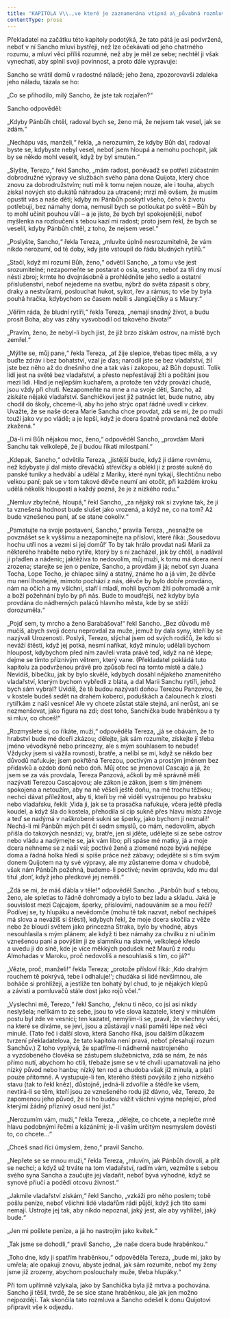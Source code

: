 ```yaml
---
title: "KAPITOLA V\\.,ve které je zaznamenána vtipná a\_půvabná rozmluva Sancha Panzy s\_jeho ženou Terezou a\_jiné události hodné zapamatování\\."
contentType: prose
---
```


<section>

Překladatel na začátku této kapitoly podotýká, že tato pátá je asi podvržená, neboť v ní Sancho mluví bystřeji, než lze očekávati od jeho chatrného rozumu, a mluví věci příliš rozumné, než aby je měl ze sebe; nechtěl ji však vynechati, aby splnil svoji povinnost, a proto dále vypravuje:

Sancho se vrátil domů v radostné náladě; jeho žena, zpozorovavši zdaleka jeho náladu, tázala se ho:

„Co se přihodilo, milý Sancho, že jste tak rozjařen?“

Sancho odpověděl:

„Kdyby Pánbůh chtěl, radoval bych se, ženo má, že nejsem tak vesel, jak se zdám.“

„Nechápu vás, manželi,“ řekla, „a nerozumím, že kdyby Bůh dal, radoval byste se, kdybyste nebyl vesel, neboť jsem hloupá a nemohu pochopit, jak by se někdo mohl veselit, když by byl smuten.“

„Slyšte, Terezo,“ řekl Sancho, „mám radost, poněvadž se potřetí zúčastním dobrodružné výpravy ve službách svého pána dona Quijota, který chce znovu za dobrodružstvím; nutí mě k tomu nejen nouze, ale i touha, abych získal nových sto dukátů náhradou za utracené; mrzí mě ovšem, že musím opustit vás a naše děti; kdyby mi Pánbůh poskytl všeho, čeho k životu potřebuji, bez námahy doma, nemusil bych se potloukat po světě – Bůh by to mohl učinit pouhou vůlí – a je jisto, že bych byl spokojenější, neboť myšlenka na rozloučení s tebou kazí mi radost; proto jsem řekl, že bych se veselil, kdyby Pánbůh chtěl, z toho, že nejsem vesel.“

„Poslyšte, Sancho,“ řekla Tereza, „mluvíte úplně nesrozumitelně, že vám nikdo nerozumí, od té doby, kdy jste vstoupil do řádu bludných rytířů.“

„Stačí, když mi rozumí Bůh, ženo,“ odvětil Sancho, „a tomu vše jest srozumitelné; nezapomeňte se postarat o osla, sestro, neboť za tři dny musí nésti zbroj; krmte ho dvojnásobně a prohlédněte jeho sedlo a ostatní příslušenství, neboť nejedeme na svatbu, nýbrž do světa zápasit s obry, draky a nestvůrami, poslouchat hukot, sykot, řev a rámus; to vše by byla pouhá hračka, kdybychom se časem nebili s Jangüejčíky a s Maury.“

„Věřím ráda, že bludní rytíři,“ řekla Tereza, „nemají snadný život, a budu prosit Boha, aby vás záhy vysvobodil od takového života!“

„Pravím, ženo, že nebyl-li bych jist, že již brzo získám ostrov, na místě bych zemřel.“

„Mýlíte se, můj pane,“ řekla Tereza, „ať žije slepice, třebas tipec měla, a vy buďte zdráv i bez bohatství, vzal je ďas; narodil jste se bez vladařství, žil jste bez něho až do dnešního dne a tak vás i zakopou, až Bůh dopustí. Tolik lidí jest na světě bez vladařství, a přesto nepřestávají žíti a počítáni jsou mezi lidi. Hlad je nejlepším kuchařem, a protože ten vždy provází chudé, jsou vždy při chuti. Nezapomeňte na mne a na svoje děti, Sancho, až získáte nějaké vladařství. Sanchičkovi jest již patnáct let, bude nutno, aby chodil do školy, chceme-li, aby ho jeho strýc opat řádně uvedl v církev. Uvažte, že se naše dcera Marie Sancha chce provdat, zdá se mi, že po muži touží jako vy po vládě; a je lepší, když je dcera špatně provdaná než dobře zkažená.“

„Dá-li mi Bůh nějakou moc, ženo,“ odpověděl Sancho, „provdám Marii Sanchu tak velkolepě, že jí budou říkati milostpaní.“

„Kdepak, Sancho,“ odvětila Tereza, „jistější bude, když ji dáme rovnému, než kdybyste jí dal místo dřeváčků střevíčky a oblékl ji z prosté sukně do panské tuniky a hedvábí a udělal z Mariky, které nyní tykají, šlechtičnu nebo velkou paní; pak se v tom takové děvče neumí ani otočit, při každém kroku udělá několik hloupostí a každý pozná, že je z nízkého rodu.“

„Nemluv zbytečně, hloupá,“ řekl Sancho, „za nějaký rok si zvykne tak, že jí ta vznešená hodnost bude slušet jako vrozená, a když ne, co na tom? Až bude vznešenou paní, ať se stane cokoliv.“

„Pamatujte na svoje postavení, Sancho,“ pravila Tereza, „nesnažte se povznášet se k vyššímu a nezapomínejte na přísloví, které říká: ‚Sousedovu hochu utři nos a vezmi si jej domů!‘ To by tak hrálo provdat naši Marii za některého hraběte nebo rytíře, který by s ní zacházel, jak by chtěl, a nadával jí přadlen a nádenic; jaktěživa to nedovolím, můj muži, k tomu má dcera není zrozena; starejte se jen o peníze, Sancho, a provdám ji já; neboť syn Juana Tocha, Lope Tocho, je chlapec silný a statný, známe ho a já vím, že děvče mu není lhostejné, mimoto pochází z nás, děvče by bylo dobře provdáno, nám na očích a my všichni, staří i mladí, mohli bychom žíti pohromadě a mír a boží požehnání bylo by při nás. Bude to moudřejší, než kdyby byla provdána do nádherných paláců hlavního města, kde by se stěží dorozuměla.“

„Pojď sem, ty mrcho a ženo Barabášova!“ řekl Sancho. „Bez důvodu mě mučíš, abych svoji dceru neprovdal za muže, jemuž by dala syny, kteří by se nazývali Urozenosti. Poslyš, Terezo, slýchal jsem od svých rodičů, že kdo si neváží štěstí, když jej potká, nesmí naříkat, když minulo; udělali bychom hloupost, kdybychom před ním zavřeli vrata právě teď, když na ně klepe; dejme se tímto příznivým větrem, který vane. (Překladatel pokládá tuto kapitolu za podvrženou právě pro způsob řeci na tomto místě a dále.) Nevidíš, blbečku, jak by bylo skvělé, kdybych dosáhl nějakého znamenitého vladařství, kterým bychom vybředli z bláta, a dal Marii Sanchu rytíři, jehož bych sám vybral? Uvidíš, že tě budou nazývati doňou Terezou Panzovou, že v kostele budeš sedět na drahém koberci, poduškách a čalounech k zlosti rytířkám z naší vesnice! Ale vy chcete zůstat stále stejná, ani nerůst, ani se nezmenšovat, jako figura na zdi; dost toho, Sanchička bude hraběnkou a ty si mluv, co chceš!“

„Rozmyslete si, co říkáte, muži,“ odpověděla Tereza, „já se obávám, že to hrabství bude mé dceři zkázou; dělejte, jak sám rozumíte, získejte jí třeba jméno vévodkyně nebo princezny, ale s mým souhlasem to nebude! Vždycky jsem si vážila rovnosti, bratře, a nelíbí se mi, když se někdo bez důvodů nafukuje; jsem pokřtěná Terezou, poctivým a prostým jménem bez přídavků a ozdob donů nebo doň. Můj otec se jmenoval Cascajo a já, že jsem se za vás provdala, Tereza Panzová, ačkoli by mě správně měli nazývati Terezou Cascajovou; ale zákon je zákon, jsem s tím jménem spokojena a netoužím, aby na ně věšeli ještě doňu, na mě trochu těžkou; nechci dávat příležitost, aby ti, kteří by mě viděli vystrojenou po hrabsku nebo vladařsku, řekli: ‚Vida ji, jak se ta prasačka nafukuje, včera ještě předla koudel, a když šla do kostela, přehodila si cíp sukně přes hlavu místo závoje a teď se nadýmá v naškrobené sukni se šperky, jako bychom ji neznali!‘ Nechá-li mi Pánbůh mých pět či sedm smyslů, co mám, nedovolím, abych přišla do takových nesnází; vy, bratře, jen si jděte, udělejte si ze sebe ostrov nebo vládu a nadýmejte se, jak vám libo; při spáse mé matky, já a moje dcera nehneme se z naší vsi; poctivé ženě a zlomené noze bývá nejlépe doma a řádná holka hledí si spíše práce než zábavy; odejděte si s tím svým donem Quijotem na ty své výpravy, ale my zůstaneme doma v chudobě, však nám Pánbůh požehná, budeme-li poctivé; nevím opravdu, kdo mu dal titul ‚don‘, když jeho předkové jej neměli.“

„Zdá se mi, že máš ďábla v těle!“ odpověděl Sancho. „Pánbůh buď s tebou, ženo, ale spletlas to řádně dohromady a bylo to bez ladu a skladu. Jaká je souvislost mezi Cajcajem, šperky, příslovími, nadouváním se a mou řečí? Podívej se, ty hlupáku a nevědomče (mohu tě tak nazvat, neboť nechápeš má slova a nevážíš si štěstí), kdybych řekl, že moje dcera skočila z věže nebo že bloudí světem jako princezna Straka, bylo by vhodné, abys nesouhlasila s mým plánem; ale když ti bez námahy za chvilku z ní učiním vznešenou paní a povýším ji ze slamníku na slavné, velkolepé křeslo a uvedu ji do síně, kde je více měkkých podušek než Maurů z rodu Almohadas v Maroku, proč nedovolíš a nesouhlasíš s tím, co já?“

„Vězte, proč, manželi!“ řekla Tereza; „protože přísloví říká: ‚Kdo drahým rouchem tě pokrývá, tebe i odhaluje!‘; chudáka si lidé nevšimnou, ale boháče si prohlížejí, a jestliže ten bohatý byl chud, to je nějakých klepů a závisti a pomluvačů stále dost jako rojů včel.“

„Vyslechni mě, Terezo,“ řekl Sancho, „řeknu ti něco, co jsi asi nikdy neslyšela; neříkám to ze sebe, jsou to vše slova kazatele, který v minulém postu byl zde ve vesnici; ten kazatel, nemýlím-li se, pravil, že všechny věci, na které se díváme, se jeví, jsou a zůstávají v naší paměti lépe než věci minulé. (Tato řeč i další slova, která Sancho říká, jsou dalším důkazem tvrzení překladatelova, že tato kapitola není pravá, neboť přesahují rozum Sanchův.) Z toho vyplývá, že spatříme-li nádherně nastrojeného a vyzdobeného člověka se zástupem služebnictva, zdá se nám, že nás přímo nutí, abychom ho ctili, třebaže jsme se v té chvíli upamatovali na jeho nízký původ nebo hanbu; nízký ten rod a chudoba však již minula, a platí pouze přítomné. A vystupuje-li ten, kterého štěstí povýšilo z jeho nízkého stavu (tak to řekl kněz), důstojně, jedná-li zdvořile a štědře ke všem, nevtírá-li se těm, kteří jsou ze vznešeného rodu již dávno, věz, Terezo, že zapomenou jeho původ, že si ho budou vážit všichni vyjma nepřející, před kterými žádný příznivý osud není jist.“

„Nerozumím vám, muži,“ řekla Tereza, „dělejte, co chcete, a nepleťte mně hlavu podobnými řečmi a kázáními; je-li vaším určitým nesmyslem dovésti to, co chcete…“

„Chceš snad říci úmyslem, ženo,“ pravil Sancho.

„Nepřete se se mnou muži,“ řekla Tereza, „mluvím, jak Pánbůh dovolí, a přít se nechci; a když už trváte na tom vladařství, radím vám, vezměte s sebou svého syna Sancha a zaučujte jej vladařit, neboť bývá výhodné, když se synové přiučí a podědí otcovu živnost.“

„Jakmile vladařství získám,“ řekl Sancho, „vzkáži pro něho poslem; tobě pošlu peníze, neboť všichni lidé vladařům rádi půjčí, když jich tito sami nemají. Ustrojte jej tak, aby nikdo nepoznal, jaký jest, ale aby vyhlížel, jaký bude.“

„Jen mi pošlete peníze, a já ho nastrojím jako kvítek.“

„Tak jsme se dohodli,“ pravil Sancho, „že naše dcera bude hraběnkou.“

„Toho dne, kdy ji spatřím hraběnkou,“ odpověděla Tereza, „bude mi, jako by umřela; ale opakuji znovu, abyste jednal, jak sám rozumíte, neboť my ženy jsme již zrozeny, abychom poslouchaly muže, třeba hlupáky.“

Při tom upřímně vzlykala, jako by Sanchička byla již mrtva a pochována. Sancho ji těšil, tvrdě, že se sice stane hraběnkou, ale jak jen možno nejpozději. Tak skončila tato rozmluva a Sancho odešel k donu Quijotovi připravit vše k odjezdu.

</section>
